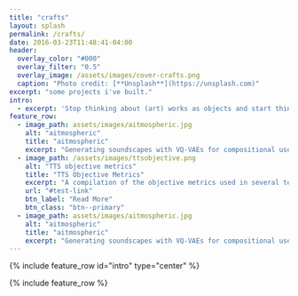 ```yaml
---
title: "crafts"
layout: splash
permalink: /crafts/
date: 2016-03-23T11:48:41-04:00
header:
  overlay_color: "#000"
  overlay_filter: "0.5"
  overlay_image: /assets/images/cover-crafts.png
  caption: "Photo credit: [**Unsplash**](https://unsplash.com)"
excerpt: "some projects i've built."
intro: 
  - excerpt: 'Stop thinking about (art) works as objects and start thinking about them as triggers for experiences. What makes a work (of art) good for you is not something that s already inside it but something that happens inside you. - Brian Eno'
feature_row:
  - image_path: assets/images/aitmospheric.jpg
    alt: "aitmospheric"
    title: "aitmospheric"
    excerpt: "Generating soundscapes with VQ‑VAEs for compositional use and inspiration. Project Presented at The 1st Sound of AI Hackathon."
  - image_path: /assets/images/ttsobjective.png
    alt: "TTS objective metrics"
    title: "TTS Objective Metrics"
    excerpt: "A compilation of the objective metrics used in several text-to-speech (TTS) papers."
    url: "#test-link"
    btn_label: "Read More"
    btn_class: "btn--primary"
  - image_path: assets/images/aitmospheric.jpg
    alt: "aitmospheric"
    title: "aitmospheric"
    excerpt: "Generating soundscapes with VQ‑VAEs for compositional use and inspiration. Project Presented at The 1st Sound of AI Hackathon."
---
```


{% include feature_row id="intro" type="center" %}

{% include feature_row %}
